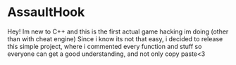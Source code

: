 # AssaultHook

Hey! Im new to C++ and this is the first actual game hacking im doing (other than with cheat engine)
Since i know its not that easy, i decided to release this simple project, where i commented every function and stuff so everyone can get a good understanding, and not only copy paste<3
